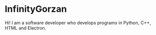 # InfinityGorzan
Hi! I am a software developer who develops programs in Python, C++, HTML and Electron.
